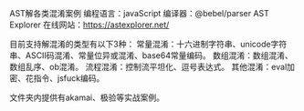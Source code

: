 AST解各类混淆案例
编程语言：javaScript
编译器：@bebel/parser
AST Explorer 在线网站：https://astexplorer.net/

目前支持解混淆的类型有以下3种：
常量混淆：十六进制字符串、unicode字符串、ASCII码混淆、常量位异或混淆、base64常量编码。
数组混淆：数组混淆、数组乱序、ob混淆。
流程混淆：控制流平坦化、逗号表达式。
其他混淆：eval加密、花指令、jsfuck编码。

文件夹内提供有akamai、极验等实战案例。
